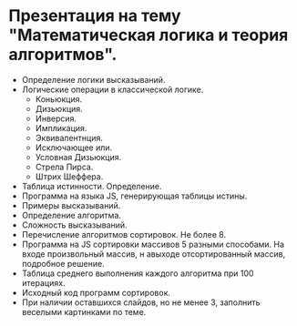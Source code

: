 # Презентация на тему "Математическая логика и теория алгоритмов".

- Определение логики высказываний.
- Логические операции в классической логике.
  - Коньюкция.
  - Дизьюкция.
  - Инверсия.
  - Импликация.
  - Эквивалентнция.
  - Исключающее или.
  - Условная Дизьюкция.
  - Стрела Пирса.
  - Штрих Шеффера.
- Таблица истинности. Определение.
- Программа на языка JS, генерирующая таблицы истины.
- Примеры высказываний.
- Определение алгоритма.
- Сложность высказываний.
- Перечисление алгоритмов сортировок. Не более 8.
- Программа на JS сортировки массивов 5 разными способами. На входе произвольный массив, н авыходе отсортированный массив, подробное решение.
- Таблица среднего выполнения каждого алгоритма при 100 итерациях.
- Исходный код программ сортировок.
- При наличии оставшихся слайдов, но не менее 3, заполнить веселыми картинками по теме.